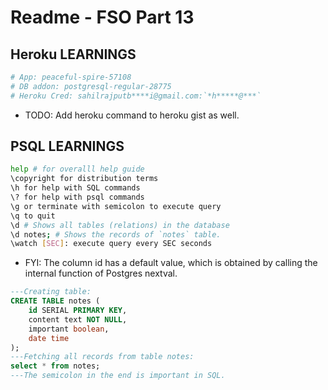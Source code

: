 # Readme - FSO Part 13

## Heroku LEARNINGS

```bash
# App: peaceful-spire-57108
# DB addon: postgresql-regular-28775
# Heroku Cred: sahilrajputb****i@gmail.com:`*h*****@***`
```

- TODO: Add heroku command to heroku gist as well.

## PSQL LEARNINGS

```bash
help # for overalll help guide
\copyright for distribution terms
\h for help with SQL commands
\? for help with psql commands
\g or terminate with semicolon to execute query
\q to quit
\d # Shows all tables (relations) in the database
\d notes; # Shows the records of `notes` table.
\watch [SEC]: execute query every SEC seconds
```

- FYI: The column id has a default value, which is obtained by calling the internal function of Postgres nextval.

```sql
---Creating table:
CREATE TABLE notes (
    id SERIAL PRIMARY KEY,
    content text NOT NULL,
    important boolean,
    date time
);
---Fetching all records from table notes:
select * from notes;
---The semicolon in the end is important in SQL.
```
